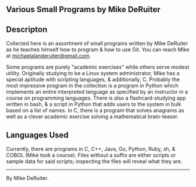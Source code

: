 ## Various Small Programs by Mike DeRuiter

## Descripton

Collected here is an assortment of small programs written by Mike DeRuiter as he teaches himself how to program & how to use Git. You can reach Mike at michaelalanderuiter@gmail.com. 

Some programs are purely "academic exercises" while others serve modest utility. Originally studying to be a Linux system administrator, Mike has a special aptitude with scripting languages, & additionally, C. Probably the most impressive program in the collection is a program in Python which implements an entire interpreted language as specified by an instructor in a course on programming languages. There is also a flashcard-studying app written in bash, & a script in Python that adds users to the system in bulk based on a list of names. In C, there is a program that solves anagrams as well as a clever academic exercise solving a mathematical brain-teaser. 

## Languages Used

Currently, there are programs in C, C++, Java, Go, Python, Ruby, sh, & COBOL (Mike took a course). Files without a suffix are either scripts or sample data for said scripts; inspecting the files will reveal what they are.

---

By Mike DeRuiter.
